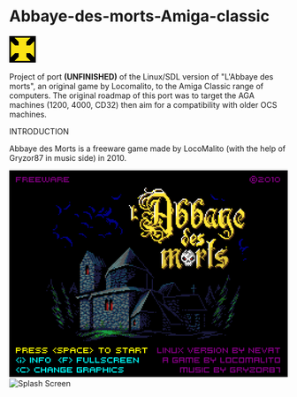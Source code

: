 Abbaye-des-morts-Amiga-classic
==============================

![Cathar Cross](https://raw.githubusercontent.com/astrofra/Abbaye-des-morts-Amiga-classic/master/abbaye.png)

Project of port **(UNFINISHED)** of the Linux/SDL version of "L'Abbaye des morts", an original game by Locomalito, to the Amiga Classic range of computers.
The original roadmap of this port was to target the AGA machines (1200, 4000, CD32) then aim for a compatibility with older OCS machines.

INTRODUCTION

Abbaye des Morts is a freeware game made by LocoMalito (with the help of Gryzor87 in music side) in 2010.

![Splash Screen](https://raw.githubusercontent.com/astrofra/Abbaye-des-morts-Amiga-classic/master/abbaye_splash.png)
![Splash Screen](https://raw.githubusercontent.com/astrofra/Abbaye-des-morts-Amiga-classic/master/Abbaye_Amiga_OCS_WIP.gif)